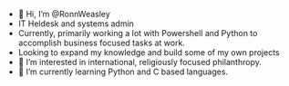 - 👋 Hi, I’m @RonnWeasley
- IT Heldesk and systems admin
- Currently, primarily working a lot with Powershell and Python to accomplish business focused tasks at work.
- Looking to expand my knowledge and build some of my own projects
- 👀 I’m interested in international, religiously focused philanthropy.
- 🌱 I’m currently learning Python and C based languages.

<!---
RonnWeasley/RonnWeasley is a ✨ special ✨ repository because its `README.md` (this file) appears on your GitHub profile.
You can click the Preview link to take a look at your changes.
--->
